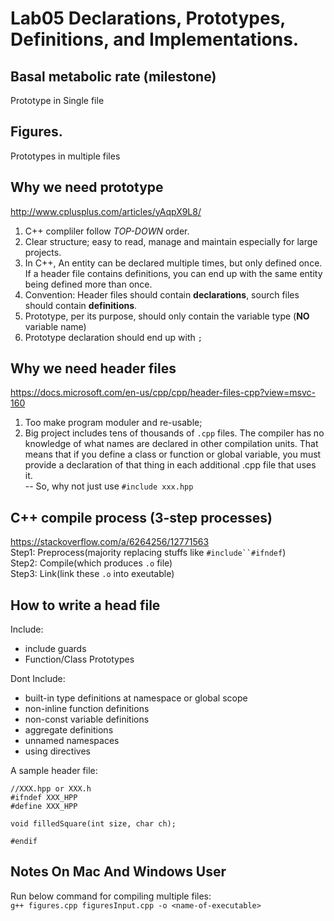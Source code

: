 # Lab05 Declarations, Prototypes, Definitions, and Implementations.
## Basal metabolic rate (milestone)
Prototype in Single file
## Figures. 
Prototypes in multiple files
## Why we need prototype
http://www.cplusplus.com/articles/yAqpX9L8/ 
1. C++ compliler follow *TOP-DOWN* order. 
2. Clear structure; easy to read, manage and maintain especially for large projects.
3. In C++, An entity can be declared multiple times, but only defined once. If a header file contains definitions, you can end up with the same entity being defined more than once.
4. Convention: Header files should contain **declarations**, sourch files should contain **definitions**.
5. Prototype, per its purpose, should only contain the variable type (**NO** variable name)
6. Prototype declaration should end up with `;`

## Why we need header files
https://docs.microsoft.com/en-us/cpp/cpp/header-files-cpp?view=msvc-160
1. Too make program moduler and re-usable;
2. Big project includes tens of thousands of `.cpp` files. The compiler has no knowledge of what names are declared in other compilation units. That means that if you define a class or function or global variable, you must provide a declaration of that thing in each additional .cpp file that uses it.\
-- So, why not just use `#include xxx.hpp`

## C++ compile process (3-step processes) 
https://stackoverflow.com/a/6264256/12771563 \
Step1: Preprocess(majority replacing stuffs like `#include``#ifndef`)\
Step2: Compile(which produces `.o` file)\
Step3: Link(link these `.o` into exeutable) 


## How to write a head file
Include:
* include guards
* Function/Class Prototypes

Dont Include:
* built-in type definitions at namespace or global scope
* non-inline function definitions
* non-const variable definitions
* aggregate definitions
* unnamed namespaces
* using directives

A sample header file:
```
//XXX.hpp or XXX.h
#ifndef XXX_HPP
#define XXX_HPP

void filledSquare(int size, char ch);

#endif
```

## Notes On Mac And Windows User
Run below command for compiling multiple files:\
`g++ figures.cpp figuresInput.cpp -o <name-of-executable>`


